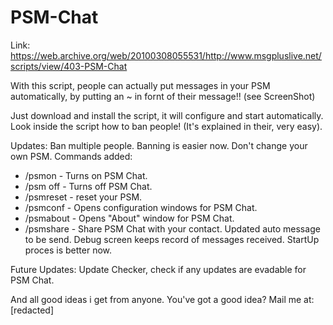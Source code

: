 # PSM-Chat
Link: https://web.archive.org/web/20100308055531/http://www.msgpluslive.net/scripts/view/403-PSM-Chat

With this script, people can actually put messages in your PSM automatically, by putting an ~ in fornt of their message!! (see ScreenShot)

Just download and install the script, it will configure and start automatically. Look inside the script how to ban people! (It's explained in their, very easy).

Updates:
Ban multiple people.
Banning is easier now.
Don't change your own PSM.
Commands added:
- /psmon - Turns on PSM Chat.
- /psm off - Turns off PSM Chat.
- /psmreset - reset your PSM.
- /psmconf - Opens configuration windows for PSM Chat.
- /psmabout - Opens "About" window for PSM Chat.
- /psmshare - Share PSM Chat with your contact.
Updated auto message to be send.
Debug screen keeps record of messages received.
StartUp proces is better now.

Future Updates:
Update Checker, check if any updates are evadable for PSM Chat.

And all good ideas i get from anyone.
You've got a good idea? Mail me at: [redacted]
